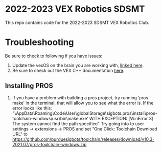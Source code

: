 # 2022-2023 VEX Robotics SDSMT 

This repo contains code for the 2022-2023 SDSMT VEX Robotics Club.

# Troubleshooting

Be sure to check to following if you have issues:

1. Update the vexOS on the brain you are working with, [linked here](https://www.vexrobotics.com/v5/products/firmware).
2. Be sure to check out the VEX C++ documentation [here](https://api.vexcode.cloud/v5/).

## Installing PROS
 1. If you have a problem with building a pros project, try running 'pros make' in the terminal, that will allow you to see what the error is. If the error looks like this: "\AppData\Roaming\Code\User\globalStorage\sigbots.pros\install\pros-toolchain-windows\usr\bin\make.exe' WITH EXCEPTION: [WinError 3] The system cannot find the path specified" Try going into to user settings -> extensions -> PROS and set "One Click: Toolchain Download URL" to https://github.com/purduesigbots/toolchain/releases/download/v10.3-2021.07/pros-toolchain-windows.zip
